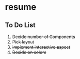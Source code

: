 # resume

## To Do List
1) ~~Decide number of Components~~
2) ~~Pick layout~~
3) ~~Implement interactive aspect~~
4) ~~Decide on colors~~
